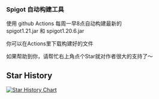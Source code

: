 ### Spigot 自动构建工具

使用 github Actions 每周一早8点自动构建最新的  
spigot1.21.jar 和 spigot1.20.6.jar

你可以在Actions里下载构建好的文件

如果帮助到你，请帮忙右上角点个Star就对作者很大的支持了～

## Star History

[![Star History Chart](https://api.star-history.com/svg?repos=handyplus/SpigotBuilder&type=Date)](https://star-history.com/handyplus/SpigotBuilder&Date)



